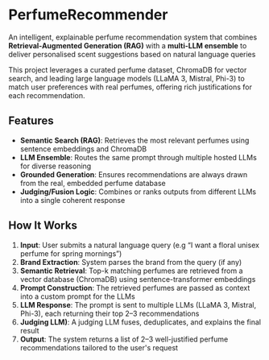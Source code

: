 # PerfumeRecommender

An intelligent, explainable perfume recommendation system that combines **Retrieval-Augmented Generation (RAG)** with a **multi-LLM ensemble** to deliver personalised scent suggestions based on natural language queries

This project leverages a curated perfume dataset, ChromaDB for vector search, and leading large language models (LLaMA 3, Mistral, Phi-3) to match user preferences with real perfumes, offering rich justifications for each recommendation.

## Features
- **Semantic Search (RAG)**: Retrieves the most relevant perfumes using sentence embeddings and ChromaDB
- **LLM Ensemble**: Routes the same prompt through multiple hosted LLMs for diverse reasoning
- **Grounded Generation**: Ensures recommendations are always drawn from the real, embedded perfume database
- **Judging/Fusion Logic**: Combines or ranks outputs from different LLMs into a single coherent response

## How It Works
1. **Input**: User submits a natural language query (e.g “I want a floral unisex perfume for spring mornings”)
2. **Brand Extraction**: System parses the brand from the query (if any)
3. **Semantic Retrieval**: Top-k matching perfumes are retrieved from a vector database (ChromaDB) using sentence-transformer embeddings
4. **Prompt Construction**: The retrieved perfumes are passed as context into a custom prompt for the LLMs
5. **LLM Response**: The prompt is sent to multiple LLMs (LLaMA 3, Mistral, Phi-3), each returning their top 2–3 recommendations
6. **Judging LLM)**: A judging LLM fuses, deduplicates, and explains the final result
7. **Output**: The system returns a list of 2–3 well-justified perfume recommendations tailored to the user's request
